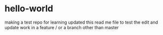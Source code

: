 # hello-world
making a test repo for learning 
updated this read me file to test the edit and update work in a feature / or  a branch other than master
